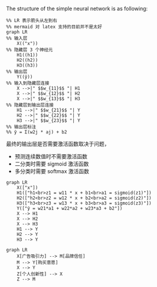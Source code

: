 The structure of the simple neural network is as following:

```mermaid
%% LR 表示箭头从左到右
%% mermaid 对 latex 支持的目前并不是太好
graph LR
%% 输入层
    X(("x"))
%% 隐藏层 3 个神经元
    H1((h1))
    H2((h2))
    H3((h3))
%% 输出层
    Y((ŷ))
%% 输入到隐藏层连接
    X -->|" $$w_{11}$$ "| H1
    X -->|" $$w_{12}$$ "| H2
    X -->|" $$w_{13}$$ "| H3
%% 隐藏层到输出层连接
    H1 -->|" $$w_{21}$$ "| Y
    H2 -->|" $$w_{22}$$ "| Y
    H3 -->|" $$w_{23}$$ "| Y
%% 输出层标注
%% ŷ = Σ(w2j * aj) + b2
```

最终的输出层是否需要激活函数取决于问题，

- 预测连续数值时不需要激活函数
- 二分类时需要 sigmoid 激活函数
- 多分类时需要 softmax 激活函数

```mermaid
graph LR
    X(["x"])
    H1(["h1<br>z1 = w11 * x + b1<br>a1 = sigmoid(z1)"])
    H2(["h2<br>z2 = w12 * x + b2<br>a2 = sigmoid(z2)"])
    H3(["h3<br>z3 = w13 * x + b3<br>a3 = sigmoid(z3)"])
    Y(["ŷ = w21*a1 + w22*a2 + w23*a3 + b2"])
    X --> H1
    X --> H2
    X --> H3
    H1 --> Y
    H2 --> Y
    H3 --> Y
```

```mermaid
graph LR
    X[广告吸引力] --> M[品牌信任]
    M --> Y[购买意愿]
    X --> Y
    Z[个人创新性] --> X
    Z --> M
```